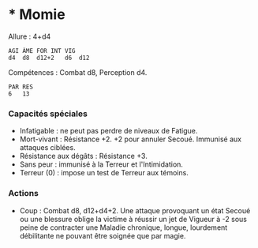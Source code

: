 # * Momie

Allure : 4+d4

	AGI	ÂME	FOR	INT	VIG
	d4	d8	d12+2	d6	d12

Compétences : Combat d8, Perception d4.

	PAR	RES
	6	13

### Capacités spéciales
- Infatigable : ne peut pas perdre de niveaux de Fatigue.
- Mort-vivant : Résistance +2. +2 pour annuler Secoué. Immunisé aux attaques ciblées.
- Résistance aux dégâts : Résistance +3.
- Sans peur : immunisé à la Terreur et l'Intimidation.
- Terreur (0) : impose un test de Terreur aux témoins.

### Actions
- Coup : Combat d8, d12+d4+2. Une attaque provoquant un état Secoué ou une blessure oblige la victime à réussir un jet de Vigueur à -2 sous peine de contracter une Maladie chronique, longue, lourdement débilitante ne pouvant être soignée que par magie.
